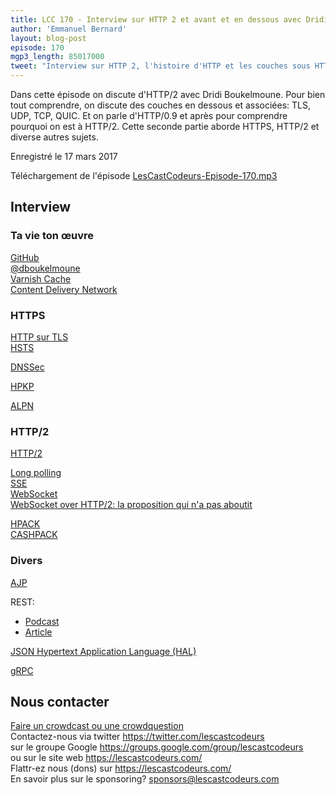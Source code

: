 ```yaml
---
title: LCC 170 - Interview sur HTTP 2 et avant et en dessous avec Dridi Boukelmoune (partie 2)
author: 'Emmanuel Bernard'
layout: blog-post
episode: 170
mgp3_length: 85017000
tweet: "Interview sur HTTP 2, l'histoire d'HTTP et les couches sous HTTP avec @dboukelmoune"
---
```

Dans cette épisode on discute d'HTTP/2 avec Dridi Boukelmoune.
Pour bien tout comprendre, on discute des couches en dessous et associées: TLS, UDP, TCP, QUIC.
Et on parle d'HTTP/0.9 et après pour comprendre pourquoi on est à HTTP/2.
Cette seconde partie aborde HTTPS, HTTP/2 et diverse autres sujets.

Enregistré le 17 mars 2017

Téléchargement de l'épisode [LesCastCodeurs-Episode-170.mp3](http://traffic.libsyn.com/lescastcodeurs/LesCastCodeurs-Episode-170.mp3)

## Interview

### Ta vie ton œuvre

[GitHub](https://github.com/dridi/)  
[@dboukelmoune](https://twitter.com/dboukelmoune)  
[Varnish Cache](https://www.varnish-cache.org/)  
[Content Delivery Network](https://en.wikipedia.org/wiki/Content_delivery_network)  

### HTTPS

[HTTP sur TLS](https://tools.ietf.org/html/rfc2818)  
[HSTS](https://tools.ietf.org/html/rfc6797)  

[DNSSec](https://en.wikipedia.org/wiki/Domain_Name_System_Security_Extensions)  

[HPKP](https://tools.ietf.org/html/rfc7469)  

[ALPN](https://tools.ietf.org/html/rfc7301)  

### HTTP/2

[HTTP/2](https://tools.ietf.org/html/rfc7540)  

[Long polling](https://tools.ietf.org/html/rfc6202)  
[SSE](https://www.w3.org/TR/eventsource/)  
[WebSocket](https://tools.ietf.org/html/rfc6455)  
[WebSocket over HTTP/2: la proposition qui n'a pas aboutit](https://datatracker.ietf.org/doc/draft-hirano-httpbis-websocket-over-http2/00/)  

[HPACK](https://tools.ietf.org/html/rfc7541)  
[CASHPACK](https://github.com/Dridi/cashpack)  

### Divers

[AJP](https://tomcat.apache.org/connectors-doc/ajp/ajpv13a.html)  

REST:

* [Podcast](http://www.se-radio.net/2008/05/episode-98-stefan-tilkov-on-rest/)
* [Article](https://www.infoq.com/news/2016/07/microsoft-rest-api/)

[JSON Hypertext Application Language (HAL)](https://tools.ietf.org/html/draft-kelly-json-hal-06)  

[gRPC](http://www.grpc.io/)  

## Nous contacter

[Faire un crowdcast ou une crowdquestion](https://lescastcodeurs.com/crowdcasting/)  
Contactez-nous via twitter <https://twitter.com/lescastcodeurs>  
sur le groupe Google <https://groups.google.com/group/lescastcodeurs>  
ou sur le site web <https://lescastcodeurs.com/>  
Flattr-ez nous (dons) sur <https://lescastcodeurs.com/>  
En savoir plus sur le sponsoring? sponsors@lescastcodeurs.com
